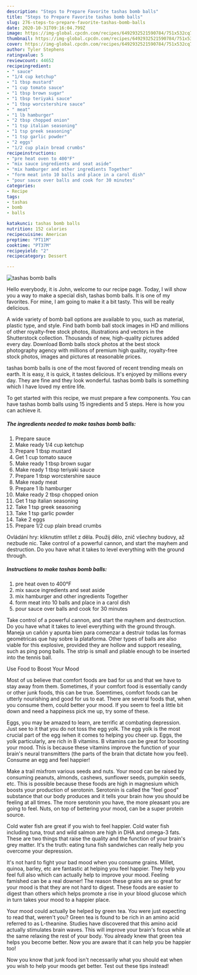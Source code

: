 ```yaml
---
description: "Steps to Prepare Favorite tashas bomb balls"
title: "Steps to Prepare Favorite tashas bomb balls"
slug: 276-steps-to-prepare-favorite-tashas-bomb-balls
date: 2020-10-31T09:16:04.799Z
image: https://img-global.cpcdn.com/recipes/6492932521590784/751x532cq70/tashas-bomb-balls-recipe-main-photo.jpg
thumbnail: https://img-global.cpcdn.com/recipes/6492932521590784/751x532cq70/tashas-bomb-balls-recipe-main-photo.jpg
cover: https://img-global.cpcdn.com/recipes/6492932521590784/751x532cq70/tashas-bomb-balls-recipe-main-photo.jpg
author: Tyler Stephens
ratingvalue: 5
reviewcount: 44652
recipeingredient:
- " sauce"
- "1/4 cup ketchup"
- "1 tbsp mustard"
- "1 cup tomato sauce"
- "1 tbsp brown sugar"
- "1 tbsp teriyaki sauce"
- "1 tbsp worcstershire sauce"
- " meat"
- "1 lb hamburger"
- "2 tbsp chopped onion"
- "1 tsp italian seasoning"
- "1 tsp greek seasoning"
- "1 tsp garlic powder"
- "2 eggs"
- "1/2 cup plain bread crumbs"
recipeinstructions:
- "pre heat oven to 400°F"
- "mix sauce ingredients and seat aside"
- "mix hamburger and other ingredients Together"
- "form meat into 10 balls and place in a carol dish"
- "pour sauce over balls and cook for 30 minutes"
categories:
- Recipe
tags:
- tashas
- bomb
- balls

katakunci: tashas bomb balls 
nutrition: 152 calories
recipecuisine: American
preptime: "PT11M"
cooktime: "PT37M"
recipeyield: "2"
recipecategory: Dessert

---
```



![tashas bomb balls](https://img-global.cpcdn.com/recipes/6492932521590784/751x532cq70/tashas-bomb-balls-recipe-main-photo.jpg)

Hello everybody, it is John, welcome to our recipe page. Today, I will show you a way to make a special dish, tashas bomb balls. It is one of my favorites. For mine, I am going to make it a bit tasty. This will be really delicious.

A wide variety of bomb ball options are available to you, such as material, plastic type, and style. Find bath bomb ball stock images in HD and millions of other royalty-free stock photos, illustrations and vectors in the Shutterstock collection. Thousands of new, high-quality pictures added every day. Download Bomb balls stock photos at the best stock photography agency with millions of premium high quality, royalty-free stock photos, images and pictures at reasonable prices.

tashas bomb balls is one of the most favored of recent trending meals on earth. It is easy, it is quick, it tastes delicious. It's enjoyed by millions every day. They are fine and they look wonderful. tashas bomb balls is something which I have loved my entire life.


To get started with this recipe, we must prepare a few components. You can have tashas bomb balls using 15 ingredients and 5 steps. Here is how you can achieve it.

<!--inarticleads1-->

##### The ingredients needed to make tashas bomb balls:

1. Prepare  sauce
1. Make ready 1/4 cup ketchup
1. Prepare 1 tbsp mustard
1. Get 1 cup tomato sauce
1. Make ready 1 tbsp brown sugar
1. Make ready 1 tbsp teriyaki sauce
1. Prepare 1 tbsp worcstershire sauce
1. Make ready  meat
1. Prepare 1 lb hamburger
1. Make ready 2 tbsp chopped onion
1. Get 1 tsp italian seasoning
1. Take 1 tsp greek seasoning
1. Take 1 tsp garlic powder
1. Take 2 eggs
1. Prepare 1/2 cup plain bread crumbs


Ovládání hry: kliknutím střílet z děla. Použij dělo, znič všechny budovy, až nezbude nic. Take control of a powerful cannon, and start the mayhem and destruction. Do you have what it takes to level everything with the ground through. 

<!--inarticleads2-->

##### Instructions to make tashas bomb balls:

1. pre heat oven to 400°F
1. mix sauce ingredients and seat aside
1. mix hamburger and other ingredients Together
1. form meat into 10 balls and place in a carol dish
1. pour sauce over balls and cook for 30 minutes


Take control of a powerful cannon, and start the mayhem and destruction. Do you have what it takes to level everything with the ground through. Maneja un cañón y apunta bien para comenzar a destruir todas las formas geométricas que hay sobre la plataforma. Other types of balls are also viable for this explosive, provided they are hollow and support resealing, such as ping pong balls. The strip is small and pliable enough to be inserted into the tennis ball. 

Use Food to Boost Your Mood


Most of us believe that comfort foods are bad for us and that we have to stay away from them. Sometimes, if your comfort food is essentially candy or other junk foods, this can be true. Soemtimes, comfort foods can be utterly nourishing and good for us to eat. There are several foods that, when you consume them, could better your mood. If you seem to feel a little bit down and need a happiness pick me up, try some of these.

Eggs, you may be amazed to learn, are terrific at combating depression. Just see to it that you do not toss the egg yolk. The egg yolk is the most crucial part of the egg iwhen it comes to helping you cheer up. Eggs, the yolk particularly, are rich in B vitamins. B vitamins can be great for boosting your mood. This is because these vitamins improve the function of your brain's neural transmitters (the parts of the brain that dictate how you feel). Consume an egg and feel happier!

Make a trail mixfrom various seeds and nuts. Your mood can be raised by consuming peanuts, almonds, cashews, sunflower seeds, pumpkin seeds, etc. This is possible because these foods are high in magnesium which boosts your production of serotonin. Serotonin is called the "feel good" substance that our body produces and it tells your brain how you should be feeling at all times. The more serotonin you have, the more pleasant you are going to feel. Nuts, on top of bettering your mood, can be a super protein source.

Cold water fish are great if you wish to feel happier. Cold water fish including tuna, trout and wild salmon are high in DHA and omega-3 fats. These are two things that raise the quality and the function of your brain's grey matter. It's the truth: eating tuna fish sandwiches can really help you overcome your depression. 

It's not hard to fight your bad mood when you consume grains. Millet, quinoa, barley, etc are fantastic at helping you feel happier. They help you feel full also which can actually help to improve your mood. Feeling famished can be a real downer! The reason these grains are so great for your mood is that they are not hard to digest. These foods are easier to digest than others which helps promote a rise in your blood glucose which in turn takes your mood to a happier place.

Your mood could actually be helped by green tea. You were just expecting to read that, weren't you? Green tea is found to be rich in an amino acid referred to as L-theanine. Studies have discovered that this amino acid actually stimulates brain waves. This will improve your brain's focus while at the same relaxing the rest of your body. You already knew that green tea helps you become better. Now you are aware that it can help you be happier too!

Now you know that junk food isn't necessarily what you should eat when you wish to help your moods get better. Test out  these tips  instead!

